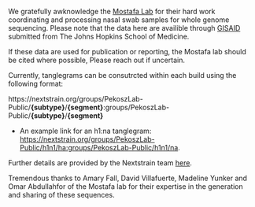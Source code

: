 We gratefully awknowledge the [Mostafa Lab](https://profiles.hopkinsmedicine.org/provider/Heba+Mabrouk+Mostafa/2777563) for their hard work coordinating and processing nasal swab samples for whole genome sequencing. Please note that the data here are availible through [GISAID](https://gisaid.org/) submitted from The Johns Hopkins School of Medicine.

If these data are used for publication or reporting, the Mostafa lab should be cited where possible, Please reach out if uncertain. 

Currently, tanglegrams can be consutrcted within each build using the following format:

https\://nextstrain.org/groups/PekoszLab-Public/**{subtype}**/**{segment}**\:groups/PekoszLab-Public/**{subtype}**/**{segment}**

- An example link for an h1:na tanglegram: https://nextstrain.org/groups/PekoszLab-Public/h1n1/ha:groups/PekoszLab-Public/h1n1/na. 

Further details are provided by the Nextstrain team [here](https://docs.nextstrain.org/projects/auspice/en/stable/advanced-functionality/second-trees.html). 

Tremendous thanks to Amary Fall, David Villafuerte, Madeline Yunker and Omar Abdullahfor of the Mostafa lab for their expertise in the generation and sharing of these sequences.